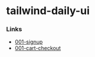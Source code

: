 # tailwind-daily-ui

### Links

- [001-signup](https://cieralteir.github.io/tailwind-daily-ui/001-signup/)
- [001-cart-checkout](https://cieralteir.github.io/tailwind-daily-ui/001-cart-checkout/)
